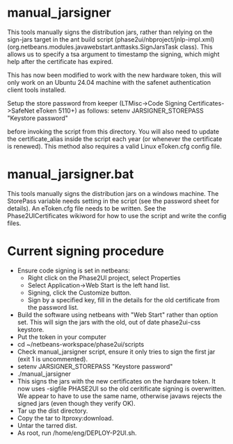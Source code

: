 # manual_jarsigner

This tools manually signs the distribution jars, rather than relying on the sign-jars target in the ant build script (phase2ui/nbproject/jnlp-impl.xml) (org.netbeans.modules.javawebstart.anttasks.SignJarsTask class). This allows us to specify a tsa argument to timestamp the signing, which might help after the certificate has expired.

This has now been modified to work with the new hardware token, this will only work on an Ubuntu 24.04 machine with the safenet authentication client tools installed.

Setup the store password from keeper (LTMisc->Code Signing Certificates->SafeNet eToken 5110+) as follows:
setenv JARSIGNER_STOREPASS "Keystore password"

before invoking the script from this directory. You will also need to update the certificate_alias inside the script each year (or whenever the certificate is renewed). This method also requires a valid Linux eToken.cfg config file.


# manual_jarsigner.bat

This tools manually signs the distribution jars on a windows machine. The StorePass variable needs setting in the script (see the password sheet for details). An eToken.cfg file needs to be written. See the Phase2UICertificates wikiword for how to use the script and write the config files.

# Current signing procedure

* Ensure code signing is set in netbeans:
  * Right click on the Phase2UI project, select Properties
  * Select Application->Web Start is the left hand list.
  * Signing, click the Customize button.
  * Sign by a specified key, fill in the details for the old certificate from the password list.
* Build the software using netbeans with "Web Start" rather than <default config> option set. This will sign the jars with the old, out of date phase2ui-css keystore.
* Put the token in your computer
* cd ~/netbeans-workspace/phase2ui/scripts
* Check manual_jarsigner script, ensure it only tries to sign the first jar (exit 1 is uncommented).
* setenv JARSIGNER_STOREPASS "Keystore password"
* ./manual_jarsigner
* This signs the jars with the new certificates on the hardware token. It now uses -sigfile PHASE2UI so the old ceritificate signing is overwritten. We appear to have to use the same name, otherwise javaws rejects the signed jars (even though they verify OK).
* Tar up the dist directory.
* Copy the tar to ltproxy:download.
* Untar the tarred dist.
* As root, run /home/eng/DEPLOY-P2UI.sh.

